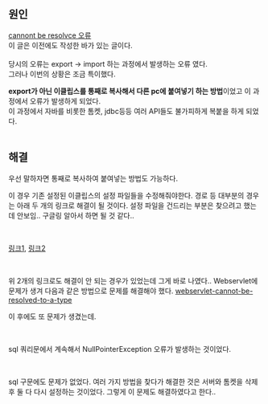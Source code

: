 ## 원인

[cannont be resolvce 오류](https://github.com/Kalph/Server/blob/master/%EA%B7%B8%EC%99%B8/4.%20cannot%20be%20resolved%20to%20a%20type%20Error.md)
<br>
이 글은 이전에도 작성한 바가 있는 글이다. 
<br><br>
당시의 오류는 export -> import 하는 과정에서 발생하는 오류 였다.
<br>
그러나 이번의 상황은 조금 특이했다.

<b>export가 아닌 이클립스를 통째로 복사해서 다른 pc에 붙여넣기 하는 방법</b>이었고 이 과정에서 오류가 발생하게 되었다.<br>
이 과정에서 자바를 비롯한 톰켓, jdbc등등 여러 API들도 불가피하게 복붙을 하게 되었다.<br><br>

## 해결

우선 말하자면 통째로 복사하여 붙여넣는 방법도 가능하다.

이 경우 기존 설정된 이클립스의 설정 파일들을 수정해줘야한다. 경로 등 대부분의 경우는 아래 두 개의 링크로 해결이 될 것이다. 
설정 파일을 건드리는 부분은 찾으려고 했는데 안보임.. 구글링 알아서 하면 될 것 같다..

<br>

[링크1](https://sudili.tistory.com/749), [링크2](https://m.blog.naver.com/PostView.nhn?blogId=omposs&logNo=220190680618&proxyReferer=https%3A%2F%2Fwww.google.com%2F)

<br>

위 2개의 링크로도 해결이 안 되는 경우가 있었는데 그게 바로 나였다..
Webservlet에 문제가 생겨 다음과 같은 방법으로 문제를 해결해야 했다. [webservlet-cannot-be-resolved-to-a-type](https://stackoverflow.com/questions/19447620/webservlet-cannot-be-resolved-to-a-type)

이 후에도 또 문제가 생겼는데. 

<br>

sql 쿼리문에서 계속해서 NullPointerException 오류가 발생하는 것이었다.

<br>

sql 구문에도 문제가 없었다. 여러 가지 방법을 찾다가 해결한 것은 서버와 톰켓을 삭제 후 둘 다 다시 설정하는 것이었다.
그렇게 이 문제도 해결하였다고 한다..
